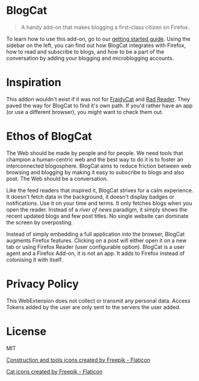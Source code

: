 # BlogCat

> A handy add-on that makes blogging a first-class citizen on Firefox.

To learn how to use this add-on, go to our [getting started guide](https://blogcat.org/#/quickstart). Using the sidebar on the left, you can find out how BlogCat integrates with Firefox, how to read and subscribe to blogs, and how to be a part of the conversation by adding your blogging and microblogging accounts.

# Inspiration

This addon wouldn't exist if it was not for [FraidyCat](https://fraidyc.at) and [Rad Reader](https://cblgh.itch.io/rad-reader). They paved the way for BlogCat to find it's own path. If you'd rather have an app (or use a different browser), you might want to check them out.

# Ethos of BlogCat

The Web should be made by people and for people. We need tools that champion a human-centric web and the best way to do it is to foster an interconnected blogosphere. BlogCat aims to reduce friction between web browsing and blogging by making it easy to subscribe to blogs and also post. The Web should be a conversation.

Like the feed readers that inspired it, BlogCat strives for a calm experience. It doesn't fetch data in the background, it doesn't display badges or notifications. Use it on your time and terms. It only fetches blogs when you open the reader. Instead of a _river of news_ paradigm, it simply shows the recent updated blogs and few post titles. No single website can dominate the screen by overposting.

Instead of simply embedding a full application into the browser, BlogCat augments Firefox features. Clicking on a post will either open it on a new tab or using Firefox Reader (user configurable option). BlogCat is a user agent and a Firefox Add-on, it is not an app. It adds to Firefox instead of colonising it with itself.

# Privacy Policy

This WebExtension does not collect or transmit any personal data. Access Tokens added by the user are only sent to the servers the user added.

# License

MIT

<a href="https://www.flaticon.com/free-icons/construction-and-tools" title="construction and tools icons">Construction and tools icons created by Freepik - Flaticon</a>

<a href="https://www.flaticon.com/free-icons/cat" title="cat icons">Cat icons created by Freepik - Flaticon</a>
